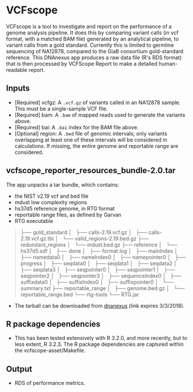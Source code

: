 # VCFscope

VCFscope is a tool to investigate and report on the performance of a genome analysis pipeline. It does this by comparing variant calls (in vcf format, with a matched BAM file) generated by an analytical pipeline, to variant calls from a gold standard. Currently this is limited to germline sequencing of NA12878, compared to the GiaB consortium gold-standard reference. This DNAnexus app produces a raw data file (R's RDS format) that is then processed by VCFScope Report to make a detailed human-readable report.

## Inputs
* [Required] vcfgz: A `.vcf.gz` of variants called in an NA12878 sample. This must be a single-sample VCF file.
* [Required] bam: A `.bam` of mapped reads used to generate the variants above.
* [Required] bai: A `.bai` index for the BAM file above.
* [Optional] region: A `.bed` file of genomic intervals; only variants overlapping at least one of these intervals will be considered in calculations.  If missing, the entire genome and reportable range are considered.

## vcfscope_reporter_resources_bundle-2.0.tar
The app unpacks a tar bundle, which contains:
* the NIST v2.19 vcf and bed file
* mdust low complexity regions
* hs37d5 reference genome, in RTG format
* reportable range files, as defined by Garvan
* RTG executable

>    ├── gold_standard
>    │   ├── calls-2.19.vcf.gz
>    │   ├── calls-2.19.vcf.gz.tbi
>    │   └── valid_regions-2.19.bed.gz
>    ├── redundant_regions
>    │   └── mdust.bed.gz
>    ├── reference
>    │   └── hs37d5.sdf
>    │       ├── done
>    │       ├── format.log
>    │       ├── mainIndex
>    │       ├── namedata0
>    │       ├── nameIndex0
>    │       ├── namepointer0
>    │       ├── progress
>    │       ├── seqdata0
>    │       ├── seqdata1
>    │       ├── seqdata2
>    │       ├── seqdata3
>    │       ├── seqpointer0
>    │       ├── seqpointer1
>    │       ├── seqpointer2
>    │       ├── seqpointer3
>    │       ├── sequenceIndex0
>    │       ├── suffixdata0
>    │       ├── suffixIndex0
>    │       ├── suffixpointer0
>    │       └── summary.txt
>    ├── reportable_range
>    │   ├── genome.bed.gz
>    │   └── reportable_range.bed
>    └── rtg-tools
>        └── RTG.jar

* The tarball can be downloaded from [dnanexus](https://dl.dnanex.us/F/D/6BYp8fYGkFPY2y88x64Z1pqGYQ0Fqzk3Yx226yx5/vcfscope_reporter_resources_bundle-2.0.tar) (link expires 3/3/2018).

## R package dependencies
* This has been tested extensively with R 3.2.0, and more recently, but to less extent, R 3.2.3. The R package
dependencies are captured within the vcfscope-asset/Makefile.

## Output
* RDS of performance metrics.
